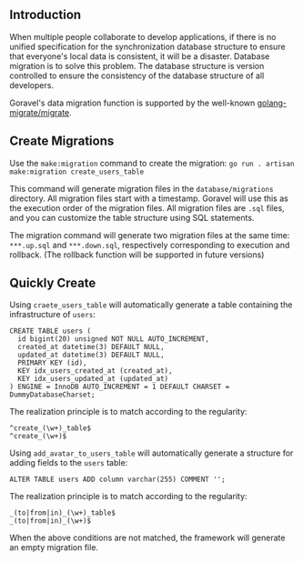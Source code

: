## Introduction

When multiple people collaborate to develop applications, if there is no unified specification for the synchronization database structure to ensure that everyone's local data is consistent, it will be a disaster. Database migration is to solve this problem. The database structure is version controlled to ensure the consistency of the database structure of all developers.

Goravel's data migration function is supported by the well-known [golang-migrate/migrate](https://github.com/golang-migrate/migrate).

## Create Migrations

Use the `make:migration` command to create the migration:
`go run . artisan make:migration create_users_table`

This command will generate migration files in the `database/migrations` directory. All migration files start with a timestamp. Goravel will use this as the execution order of the migration files. All migration files are `.sql` files, and you can customize the table structure using SQL statements.

The migration command will generate two migration files at the same time: `***.up.sql` and `***.down.sql`, respectively corresponding to execution and rollback. (The rollback function will be supported in future versions)

## Quickly Create

Using `craete_users_table` will automatically generate a table containing the infrastructure of `users`:

```
CREATE TABLE users (
  id bigint(20) unsigned NOT NULL AUTO_INCREMENT,
  created_at datetime(3) DEFAULT NULL,
  updated_at datetime(3) DEFAULT NULL,
  PRIMARY KEY (id),
  KEY idx_users_created_at (created_at),
  KEY idx_users_updated_at (updated_at)
) ENGINE = InnoDB AUTO_INCREMENT = 1 DEFAULT CHARSET = DummyDatabaseCharset;
```

The realization principle is to match according to the regularity:

```
^create_(\w+)_table$
^create_(\w+)$
```

Using `add_avatar_to_users_table` will automatically generate a structure for adding fields to the `users` table:

```
ALTER TABLE users ADD column varchar(255) COMMENT '';
```

The realization principle is to match according to the regularity:

```
_(to|from|in)_(\w+)_table$
_(to|from|in)_(\w+)$
```

When the above conditions are not matched, the framework will generate an empty migration file.
